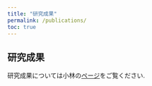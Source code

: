 ```yaml
---
title: "研究成果"
permalink: /publications/
toc: true
---
```


## 研究成果

研究成果については小林の[ページ](https://kenkoba2119.github.io/publications.html)をご覧ください.